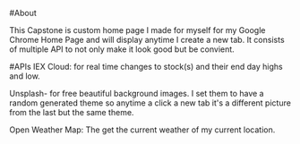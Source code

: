 #About

This Capstone is custom home page I made for myself for my Google Chrome Home Page and will display anytime I create a new tab. It consists of multiple API to not only make it look good but be convient.

#APIs
IEX Cloud: for real time changes to stock(s) and their end day highs and low.

Unsplash- for free beautiful background images. I set them to have a random generated theme so anytime a click a new tab it's a different picture from the last but the same theme.

Open Weather Map: The get the current weather of my current location. 



